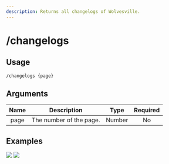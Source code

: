 ```yaml
---
description: Returns all changelogs of Wolvesville.
---
```


# /changelogs

## Usage

```
/changelogs {page}
```

## Arguments

| Name | Description             | Type   | Required |
| :--: | :---------------------: | :----: | :------: |
| page | The number of the page. | Number | No       |

## Examples

![](https://github.com/user-attachments/assets/10cdbb79-941a-4b65-af9d-5f05c1db9db1)
![](https://github.com/user-attachments/assets/aff84b65-9167-4a59-84d0-d7b09c6ad0e4)
